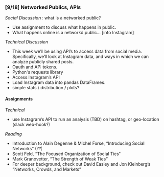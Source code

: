 ### [9/18] Networked Publics, APIs

_Social Discussion_ : what is a networked public?
- Use assignment to discuss what happens in public.
- What happens online is a networkd public... [into Instagram]

_Technical Discussion_
- This week we’ll be using API’s to access data from social media. Specifically, we’ll look at Instagram data, and ways in which we can analyze publicly shared posts.
- Oauth and API tokens.
- Python's requests library
- Access Instagram’s API
- Load Instagram data into pandas DataFrames.
- simple stats / distribution / plots?

#### Assignments

_Technical_
- use Instagram’s API to run an analysis (TBD) on hashtag, or geo-location (slack web-hook?)

_Reading_
- Introduction to Alain Degenne & Michel Forse, “Introducing Social Networks”  (??)
- Scott Feld, “The Focused Organization of Social Ties"
- Mark Granovetter, “The Strength of Weak Ties” 
- For deeper background, check out David Easley and Jon Kleinberg’s “Networks, Crowds, and Markets” 

